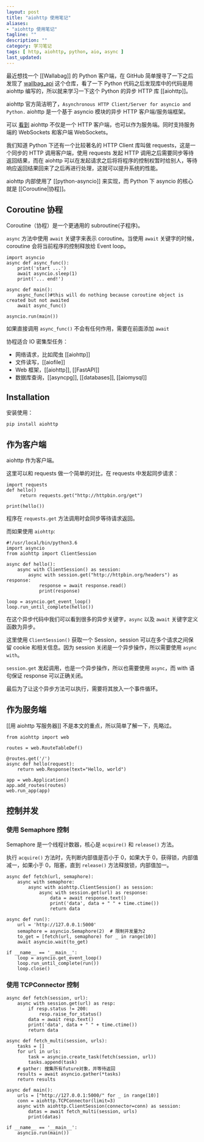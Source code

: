 ```yaml
---
layout: post
title: "aiohttp 使用笔记"
aliases:
- "aiohttp 使用笔记"
tagline: ""
description: ""
category: 学习笔记
tags: [ http, aiohttp, python, aio, async ]
last_updated:
---
```


最近想找一个 [[Wallabag]] 的 Python 客户端，在 GitHub 简单搜寻了一下之后发现了 [wallbag_api](https://github.com/foxmask/wallabag_api) 这个仓库，看了一下 Python 代码之后发现库中的代码是用 aiohttp 编写的，所以就来学习一下这个 Python 的异步 HTTP 库 [[aiohttp]]。

aiohttp 官方简洁明了，`Asynchronous HTTP Client/Server for asyncio and Python.` aiohttp 是一个基于 asyncio 模块的异步 HTTP 客户端/服务端框架。

可以 [看到](https://docs.aiohttp.org/en/stable/) aiohttp 不仅是一个 HTTP 客户端，也可以作为服务端。同时支持服务端的 WebSockets 和客户端 WebSockets。

我们知道 Python 下还有一个比较著名的 HTTP Client 库叫做 requests，这是一个同步的 HTTP 调用客户端，使用 requests 发起 HTTP 调用之后需要同步等待返回结果，而在 aiohttp 可以在发起请求之后将将程序的控制权暂时给别人，等待响应返回结果回来了之后再进行处理，这就可以提升系统的性能。

aiohttp 内部使用了 [[python-asyncio]] 来实现，而 Python 下 asyncio 的核心就是 [[Coroutine|协程]]。

## Coroutine 协程
Coroutine（协程）是一个更通用的 subroutine(子程序)。

`async` 方法中使用 `await` 关键字来表示 coroutine。当使用 `await` 关键字的时候，coroutine 会将当前程序的控制释放给 Event loop。

```
import asyncio
async def async_func():
    print('start ...')
    await asyncio.sleep(1)
    print('... end!')

async def main():
    async_func()#this will do nothing because coroutine object is created but not awaited
    await async_func()

asyncio.run(main())
```

如果直接调用 `async_func()` 不会有任何作用，需要在前面添加 `await`

协程适合 IO 密集型任务：

- 网络请求，比如爬虫 [[aiohttp]]
- 文件读写，[[aiofile]]
- Web 框架，[[aiohttp]], [[FastAPI]]
- 数据库查询，[[asyncpg]], [[databases]], [[aiomysql]]

## Installation
安装使用：

    pip install aiohttp

## 作为客户端
aiohttp 作为客户端。

这里可以和 requests 做一个简单的对比，在 requests 中发起同步请求：

```
import requests 
def hello()    
     return requests.get("http://httpbin.org/get")     

print(hello())
```

程序在 `requests.get` 方法调用时会同步等待请求返回。

而如果使用 `aiohttp`:

```
#!/usr/local/bin/python3.6
import asyncio 
from aiohttp import ClientSession 

async def hello():     
    async with ClientSession() as session:         
        async with session.get("http://httpbin.org/headers") as response:                
            response = await response.read()                         
            print(response) 
  
loop = asyncio.get_event_loop() 
loop.run_until_complete(hello())
```

在这个异步代码中我们可以看到很多的异步关键字，`async` 以及 `await` 关键字定义函数为异步。

这里使用 `ClientSession()` 获取一个 Session，session 可以在多个请求之间保留 cookie 和相关信息。因为 session 关闭是一个异步操作，所以需要使用 `async with`。

`session.get` 发起调用，也是一个异步操作，所以也需要使用 `async`，而 with 语句保证 response 可以正确关闭。

最后为了让这个异步方法可以执行，需要将其放入一个事件循环。

## 作为服务端
[[用 aiohttp 写服务器]] 不是本文的重点，所以简单了解一下，先略过。

```
from aiohttp import web

routes = web.RouteTableDef()

@routes.get('/')
async def hello(request):
    return web.Response(text="Hello, world")

app = web.Application()
app.add_routes(routes)
web.run_app(app)
```

## 控制并发

### 使用 Semaphore 控制
Semaphore 是一个线程计数器，核心是 `acquire()` 和 `release()` 方法。

执行 `acquire()` 方法时，先判断内部值是否小于 0，如果大于 0，获得锁，内部值减一，如果小于 0，阻塞，直到 `release()` 方法释放锁，内部值加一。

```
async def fetch(url, semaphore):
    async with semaphore:
        async with aiohttp.ClientSession() as session:
            async with session.get(url) as response:
                data = await response.text()
                print('data', data + " " + time.ctime())
                return data

async def run():
    url = 'http://127.0.0.1:5000'
    semaphore = asyncio.Semaphore(2)  # 限制并发量为2
    to_get = [fetch(url, semaphore) for _ in range(10)]
    await asyncio.wait(to_get)

if __name__ == '__main__':
    loop = asyncio.get_event_loop()
    loop.run_until_complete(run())
    loop.close()
```

### 使用 TCPConnector 控制

```
async def fetch(session, url):
    async with session.get(url) as resp:
        if resp.status != 200:
            resp.raise_for_status()
        data = await resp.text()
        print('data', data + " " + time.ctime())
        return data

async def fetch_multi(session, urls):
    tasks = []
    for url in urls:
        task = asyncio.create_task(fetch(session, url))
        tasks.append(task)
    # gather: 搜集所有future对象，并等待返回
    results = await asyncio.gather(*tasks)
    return results

async def main():
    urls = ["http://127.0.0.1:5000/" for _ in range(10)]
    conn = aiohttp.TCPConnector(limit=3)
    async with aiohttp.ClientSession(connector=conn) as session:
        datas = await fetch_multi(session, urls)
        print(datas)

if __name__ == '__main__':
    asyncio.run(main())

```
